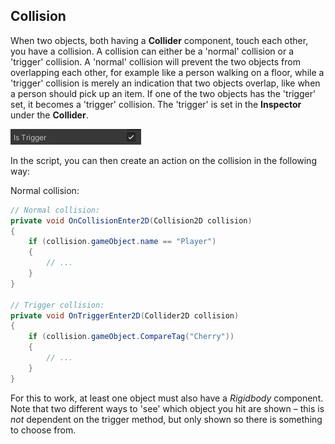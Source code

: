 ## Collision

When two objects, both having a **Collider** component, touch each other,
you have a collision. A collision can either be a 'normal' collision
or a 'trigger' collision. A 'normal' collision will prevent the
two objects from overlapping each other, for example like a person walking on a floor,
while a 'trigger' collision is merely an indication that two objects
overlap, like when a person should pick up an item. If one of the two
objects has the 'trigger' set, it becomes a 'trigger' collision.
The 'trigger' is set in the **Inspector** under the **Collider**.

<img src="../media/image54.png"
style="width:2.17708in;height:0.26042in" />

In the script, you can then create an action on the collision in the following way:

Normal collision:

```csharp
// Normal collision:
private void OnCollisionEnter2D(Collision2D collision)
{
    if (collision.gameObject.name == "Player")
    {
        // ...
    }
}

// Trigger collision:
private void OnTriggerEnter2D(Collider2D collision)
{
    if (collision.gameObject.CompareTag("Cherry"))
    {
        // ...
    }
}
```

For this to work, at least one object must also have a *Rigidbody*
component. Note that two different ways to 'see'
which object you hit are shown – this is *not* dependent on the trigger
method, but only shown so there is something to choose from.